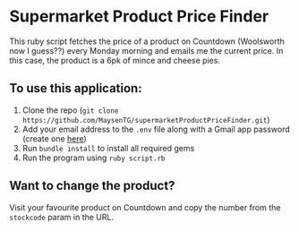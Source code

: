 # Supermarket Product Price Finder
This ruby script fetches the price of a product on Countdown (Woolsworth now I guess??) every Monday morning and emails me the current price. In this case, the product is a 6pk of mince and cheese pies.


## To use this application:
1. Clone the repo (`git clone https://github.com/MaysenTG/supermarketProductPriceFinder.git`)
2. Add your email address to the `.env` file along with a Gmail app password (create one [here](https://myaccount.google.com/apppasswords))
3. Run `bundle install` to install all required gems
4. Run the program using `ruby script.rb`

## Want to change the product?
Visit your favourite product on Countdown and copy the number from the `stockcode` param in the URL.

